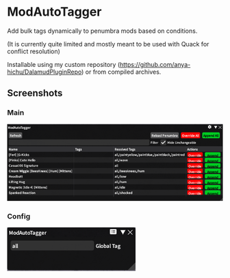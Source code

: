 # ModAutoTagger

Add bulk tags dynamically to penumbra mods based on conditions. 

(It is currently quite limited and mostly meant to be used with Quack for conflict resolution)

Installable using my custom repository (https://github.com/anya-hichu/DalamudPluginRepo) or from compiled archives.

## Screenshots

### Main
![main](images/image1.png)

### Config
![config](images/image2.png)